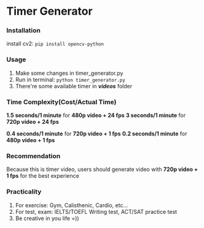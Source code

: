 # Timer Generator

### Installation
install cv2: `pip install opencv-python`

### Usage
1. Make some changes in timer_generator.py
2. Run in terminal: `python timer_generator.py`
3. There're some available timer in ***videos*** folder

### Time Complexity(Cost/Actual Time)
**1.5 seconds/1 minute** for **480p video + 24 fps**
**3 seconds/1 minute** for **720p video + 24 fps**

**0.4 seconds/1 minute** for **720p video + 1 fps**
**0.2 seconds/1 minute** for **480p video + 1 fps**

### Recommendation
Because this is timer video, users should generate video with **720p video + 1 fps** for the best experience

### Practicality
1. For exercise: Gym, Calisthenic, Cardio, etc...
2. For test, exam: IELTS/TOEFL Writing test, ACT/SAT practice test
3. Be creative in you life =))
